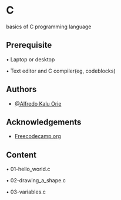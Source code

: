 # C
basics of C programming language
## Prerequisite

• Laptop or desktop

• Text editor and C compiler(eg, codeblocks)

## Authors

- [@Alfredo Kalu Orie](https://www.github.com/xclusivfred)

## Acknowledgements

- [Freecodecamp.org](https://freecodecamp.org/)

## Content

• 01-hello_world.c

• 02-drawing_a_shape.c

• 03-variables.c